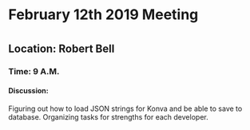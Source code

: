 <h1>February 12th 2019 Meeting<h1>
<h2>Location: Robert Bell</h2>
<h3>Time: 9 A.M.</h3>
<h4>Discussion:</h4>
<p>Figuring out how to load JSON strings for Konva and be able to save to database. Organizing tasks for strengths for each developer.</p>
